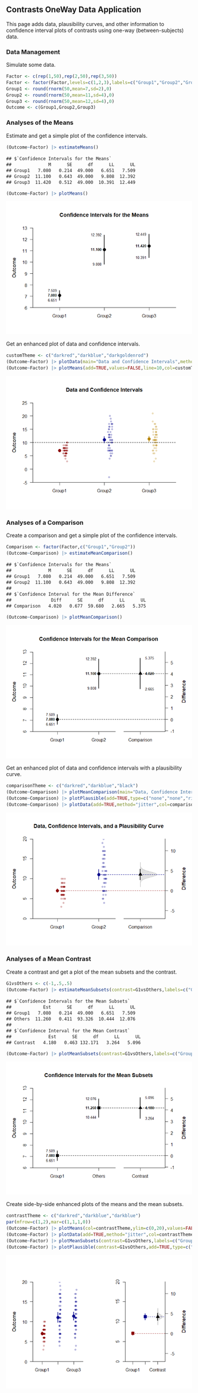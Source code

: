 ## Contrasts OneWay Data Application

This page adds data, plausibility curves, and other information to confidence interval plots of contrasts using one-way (between-subjects) data.

### Data Management

Simulate some data.

```r
Factor <- c(rep(1,50),rep(2,50),rep(3,50))
Factor <- factor(Factor,levels=c(1,2,3),labels=c("Group1","Group2","Group3"))
Group1 <- round(rnorm(50,mean=7,sd=2),0)
Group2 <- round(rnorm(50,mean=11,sd=4),0)
Group3 <- round(rnorm(50,mean=12,sd=4),0)
Outcome <- c(Group1,Group2,Group3)
```

### Analyses of the Means

Estimate and get a simple plot of the confidence intervals.

```r
(Outcome~Factor) |> estimateMeans()
```

```
## $`Confidence Intervals for the Means`
##              M      SE      df      LL      UL
## Group1   7.080   0.214  49.000   6.651   7.509
## Group2  11.100   0.643  49.000   9.808  12.392
## Group3  11.420   0.512  49.000  10.391  12.449
```

```r
(Outcome~Factor) |> plotMeans()
```

![](figures/Combination-OneWay-ConfidenceA-1.png)<!-- -->

Get an enhanced plot of data and confidence intervals.

```r
customTheme <- c("darkred","darkblue","darkgoldenrod")
(Outcome~Factor) |> plotData(main="Data and Confidence Intervals",method="jitter",col=customTheme)
(Outcome~Factor) |> plotMeans(add=TRUE,values=FALSE,line=10,col=customTheme)
```

![](figures/Combination-OneWay-ConfidenceB-1.png)<!-- -->

### Analyses of a Comparison

Create a comparison and get a simple plot of the confidence intervals.

```r
Comparison <- factor(Factor,c("Group1","Group2"))
(Outcome~Comparison) |> estimateMeanComparison()
```

```
## $`Confidence Intervals for the Means`
##              M      SE      df      LL      UL
## Group1   7.080   0.214  49.000   6.651   7.509
## Group2  11.100   0.643  49.000   9.808  12.392
## 
## $`Confidence Interval for the Mean Difference`
##               Diff      SE      df      LL      UL
## Comparison   4.020   0.677  59.680   2.665   5.375
```

```r
(Outcome~Comparison) |> plotMeanComparison()
```

![](figures/Combination-OneWay-ComparisonA-1.png)<!-- -->

Get an enhanced plot of data and confidence intervals with a plausibility curve.

```r
comparisonTheme <- c("darkred","darkblue","black")
(Outcome~Comparison) |> plotMeanComparison(main="Data, Confidence Intervals, and a Plausibility Curve",ylim=c(0,20),values=FALSE,col=comparisonTheme)
(Outcome~Comparison) |> plotPlausible(add=TRUE,type=c("none","none","right"),col=comparisonTheme)
(Outcome~Comparison) |> plotData(add=TRUE,method="jitter",col=comparisonTheme)
```

![](figures/Combination-OneWay-ComparisonB-1.png)<!-- -->

### Analyses of a Mean Contrast

Create a contrast and get a plot of the mean subsets and the contrast.

```r
G1vsOthers <- c(-1,.5,.5)
(Outcome~Factor) |> estimateMeanSubsets(contrast=G1vsOthers,labels=c("Group1","Others"))
```

```
## $`Confidence Intervals for the Mean Subsets`
##            Est      SE      df      LL      UL
## Group1   7.080   0.214  49.000   6.651   7.509
## Others  11.260   0.411  93.326  10.444  12.076
## 
## $`Confidence Interval for the Mean Contrast`
##              Est      SE      df      LL      UL
## Contrast   4.180   0.463 132.171   3.264   5.096
```

```r
(Outcome~Factor) |> plotMeanSubsets(contrast=G1vsOthers,labels=c("Group1","Others"))
```

![](figures/Combination-OneWay-ContrastA-1.png)<!-- -->

Create side-by-side enhanced plots of the means and the mean subsets.

```r
contrastTheme <- c("darkred","darkblue","darkblue")
par(mfrow=c(1,2),mar=c(1,1,1,0))
(Outcome~Factor) |> plotMeans(col=contrastTheme,ylim=c(0,20),values=FALSE,main="")
(Outcome~Factor) |> plotData(add=TRUE,method="jitter",col=contrastTheme)
(Outcome~Factor) |> plotMeanSubsets(contrast=G1vsOthers,labels=c("Group1","Others"),col=comparisonTheme,ylim=c(0,20),ylab="",values=FALSE,main="")
(Outcome~Factor) |> plotPlausible(contrast=G1vsOthers,add=TRUE,type=c("none","none","right"),col=comparisonTheme)
```

![](figures/Combination-OneWay-ContrastB-1.png)<!-- -->
